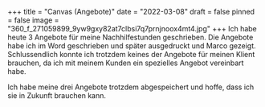 +++
title = "Canvas (Angebote)"
date = "2022-03-08"
draft = false
pinned = false
image = "360_f_271059899_9yw9gxy82at7clbsi7q7prnjnoox4mt4.jpg"
+++
Ich habe heute 3 Angebote für meine Nachhilfestunden geschrieben. Die Angebote habe ich im Word geschrieben und später ausgedruckt und Marco gezeigt. Schlussendlich konnte ich trotzdem keines der Angebote für meinen Klient brauchen, da ich mit meinem Kunden ein spezielles Angebot vereinbart habe. 

Ich habe meine drei Angebote trotzdem abgespeichert und hoffe, dass ich sie in Zukunft brauchen kann.